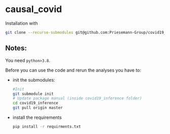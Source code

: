 # causal_covid


Installation with 
```bash
git clone --recurse-submodules git@github.com:Priesemann-Group/covid19_soccer.git
```
## Notes:
You need `python>3.8`.

Before you can use the code and rerun the analyses you have to:

- init the submodules:
	```bash
	#Init
	git submodule init
	# Update package manual (inside covid19_inference folder)
	cd covid19_inference
	git pull origin master
	```

- install the requirements
	```bash
	pip install -r requirments.txt
	```